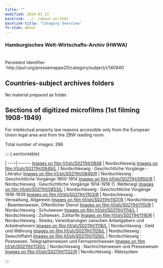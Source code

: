```yaml
---
title: ""
modified: 2024-01-13
backlink: ../../about.en.html
backlink-title: "Category Overview"
fn-stub: about
---
```


### Hamburgisches Welt-Wirtschafts-Archiv (HWWA)

# 

<div class="hint">Persistent Identifier: `http://purl.org/pressemappe20/category/subject/i/140940`</div>







## Countries-subject archives folders





No material prepared as folder.



<a id="filmsections" />

## Sections of digitized microfilms (1st filming 1908-1949)

<p>For intellectual property law reasons accessible only from the European Union legal area and from the ZBW reading room.</p>



<p>Total number of images: 286</p>




::: {.sectiontable}

 | 
----|-------
<a class="btn" href="https://pm20.zbw.eu/film/h1/sh/S0211H/0848" rel="nofollow">Images on film h1/sh/S0211H/0848</a> | Nordschleswig
<a class="btn" href="https://pm20.zbw.eu/film/h1/sh/S0211H/0849/L" rel="nofollow">Images on film h1/sh/S0211H/0849/L</a> | Nordschleswig : Geschichtliche Vorgänge - Literatur
<a class="btn" href="https://pm20.zbw.eu/film/h1/sh/S0211H/0849/R" rel="nofollow">Images on film h1/sh/S0211H/0849/R</a> | Nordschleswig : Geschichtliche Vorgänge 1900-1914
<a class="btn" href="https://pm20.zbw.eu/film/h1/sh/S0211H/0850/R" rel="nofollow">Images on film h1/sh/S0211H/0850/R</a> | Nordschleswig : Geschichtliche Vorgänge 1914-1918 (1. Weltkrieg)
<a class="btn" href="https://pm20.zbw.eu/film/h1/sh/S0211H/0853/L" rel="nofollow">Images on film h1/sh/S0211H/0853/L</a> | Nordschleswig : Geschichtliche Vorgänge 1918-1939
<a class="btn" href="https://pm20.zbw.eu/film/h1/sh/S0211H/1103/R" rel="nofollow">Images on film h1/sh/S0211H/1103/R</a> | Nordschleswig : Verwaltung, Allgemein
<a class="btn" href="https://pm20.zbw.eu/film/h1/sh/S0211H/1107/R" rel="nofollow">Images on film h1/sh/S0211H/1107/R</a> | Nordschleswig : Beamtenwesen, Öffentlicher Dienst
<a class="btn" href="https://pm20.zbw.eu/film/h1/sh/S0211H/1110/R" rel="nofollow">Images on film h1/sh/S0211H/1110/R</a> | Nordschleswig : Schulwesen
<a class="btn" href="https://pm20.zbw.eu/film/h1/sh/S0211H/1114/L" rel="nofollow">Images on film h1/sh/S0211H/1114/L</a> | Nordschleswig : Zollwesen, Zolltarife
<a class="btn" href="https://pm20.zbw.eu/film/h1/sh/S0211H/1116/R" rel="nofollow">Images on film h1/sh/S0211H/1116/R</a> | Nordschleswig : Streiks, Vereinbarungen zwischen Arbeitgebern und Arbeitnehmern
<a class="btn" href="https://pm20.zbw.eu/film/h1/sh/S0211H/1118/L" rel="nofollow">Images on film h1/sh/S0211H/1118/L</a> | Nordschleswig : Geld und Währung
<a class="btn" href="https://pm20.zbw.eu/film/h1/sh/S0211H/1128/L" rel="nofollow">Images on film h1/sh/S0211H/1128/L</a> | Nordschleswig : Seeschiffahrt
<a class="btn" href="https://pm20.zbw.eu/film/h1/sh/S0211H/1129/L" rel="nofollow">Images on film h1/sh/S0211H/1129/L</a> | Nordschleswig : Postwesen. Telegraphenwesen und Fernsprechwesen
<a class="btn" href="https://pm20.zbw.eu/film/h1/sh/S0211H/1130/L" rel="nofollow">Images on film h1/sh/S0211H/1130/L</a> | Nordschleswig : Nachrichtenwesen und Pressewesen
<a class="btn" href="https://pm20.zbw.eu/film/h1/sh/S0211H/1132/R" rel="nofollow">Images on film h1/sh/S0211H/1132/R</a> | Nordschleswig : Rätesystem


:::

















